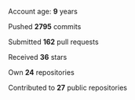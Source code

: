 Account age: **9** years

Pushed **2795** commits

Submitted **162** pull requests

Received **36** stars

Own **24** repositories

Contributed to **27** public repositories

